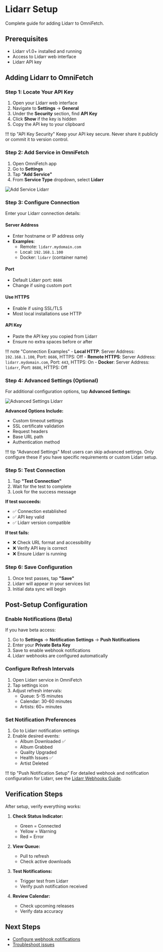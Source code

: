 # Lidarr Setup

Complete guide for adding Lidarr to OmniFetch.

## Prerequisites

- Lidarr v1.0+ installed and running
- Access to Lidarr web interface
- Lidarr API key

## Adding Lidarr to OmniFetch

### Step 1: Locate Your API Key

1. Open your Lidarr web interface
2. Navigate to **Settings** → **General**
3. Under the **Security** section, find **API Key**
4. Click **Show** if the key is hidden
5. Copy the API key to your clipboard

!!! tip "API Key Security"
    Keep your API key secure. Never share it publicly or commit it to version control.

### Step 2: Add Service in OmniFetch

1. Open OmniFetch app
2. Go to **Settings**
3. Tap **"Add Service"**
4. From **Service Type** dropdown, select **Lidarr**

![Add Service Lidarr](../../assets/images/settings-add-service/add-service-lidarr-light.png)

### Step 3: Configure Connection

Enter your Lidarr connection details:

#### Server Address

- Enter hostname or IP address only
- **Examples**:
  - Remote: `lidarr.mydomain.com`
  - Local: `192.168.1.100`
  - Docker: `lidarr` (container name)

#### Port

- Default Lidarr port: `8686`
- Change if using custom port

#### Use HTTPS

- Enable if using SSL/TLS
- Most local installations use HTTP

#### API Key

- Paste the API key you copied from Lidarr
- Ensure no extra spaces before or after

!!! note "Connection Examples"
    - **Local HTTP**: Server Address: `192.168.1.100`, Port: `8686`, HTTPS: Off
    - **Remote HTTPS**: Server Address: `lidarr.mydomain.com`, Port: `443`, HTTPS: On
    - **Docker**: Server Address: `lidarr`, Port: `8686`, HTTPS: Off

### Step 4: Advanced Settings (Optional)

For additional configuration options, tap **Advanced Settings**:

![Advanced Settings Lidarr](../../assets/images/settings-add-service/add-service-lidarr-advsettings-light.png)

**Advanced Options Include:**

- Custom timeout settings
- SSL certificate validation
- Request headers
- Base URL path
- Authentication method

!!! tip "Advanced Settings"
    Most users can skip advanced settings. Only configure these if you have specific requirements or custom Lidarr setup.

### Step 5: Test Connection

1. Tap **"Test Connection"**
2. Wait for the test to complete
3. Look for the success message

**If test succeeds:**

- ✅ Connection established
- ✅ API key valid
- ✅ Lidarr version compatible

**If test fails:**

- ❌ Check URL format and accessibility
- ❌ Verify API key is correct
- ❌ Ensure Lidarr is running

### Step 6: Save Configuration

1. Once test passes, tap **"Save"**
2. Lidarr will appear in your services list
3. Initial data sync will begin

## Post-Setup Configuration

### Enable Notifications (Beta)

If you have beta access:

1. Go to **Settings** → **Notification Settings** → **Push Notifications**
2. Enter your **Private Beta Key**
3. Save to enable webhook notifications
4. Lidarr webhooks are configured automatically

### Configure Refresh Intervals

1. Open Lidarr service in OmniFetch
2. Tap settings icon
3. Adjust refresh intervals:
   - Queue: 5-15 minutes
   - Calendar: 30-60 minutes
   - Artists: 60+ minutes

### Set Notification Preferences

1. Go to Lidarr notification settings
2. Enable desired events:
   - Album Downloaded ✅
   - Album Grabbed
   - Quality Upgraded
   - Health Issues ✅
   - Artist Deleted

!!! tip "Push Notification Setup"
    For detailed webhook and notification configuration for Lidarr, see the [Lidarr Webhooks Guide](webhooks.md).

## Verification Steps

After setup, verify everything works:

1. **Check Status Indicator:**
   - Green = Connected
   - Yellow = Warning
   - Red = Error

2. **View Queue:**
   - Pull to refresh
   - Check active downloads

3. **Test Notifications:**
   - Trigger test from Lidarr
   - Verify push notification received

4. **Review Calendar:**
   - Check upcoming releases
   - Verify data accuracy

## Next Steps

- [Configure webhook notifications](webhooks.md)
- [Troubleshoot issues](../../troubleshooting/common-issues.md)
